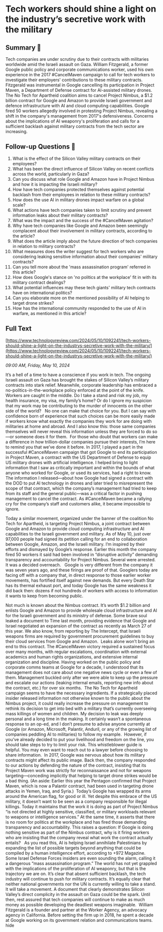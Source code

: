 # Tech workers should shine a light on the industry’s secretive work with the military

## Summary 🤖

Tech companies are under scrutiny due to their contracts with militaries worldwide amid the Israeli assault on Gaza. William Fitzgerald, a former Google public policy and corporate communications worker, used his own experience in the 2017 #CancelMaven campaign to call for tech workers to investigate their employers' contributions to these military contracts. Fitzgerald was instrumental in Google cancelling its participation in Project Maven, a Department of Defense contract for AI-assisted military drones. The No Tech for Apartheid coalition aims to cancel Project Nimbus, a $1.2 billion contract for Google and Amazon to provide Israeli government and defence infrastructure with AI and cloud computing capabilities. Google fired 50 workers allegedly involved in protesting Project Nimbus, revealing a shift in the company's management from 2017's defensiveness. Concerns about the implications of AI weaponry's proliferation and calls for a sufficient backlash against military contracts from the tech sector are increasing.

## Follow-up Questions 🤖

1. What is the effect of the Silicon Valley military contracts on their employees?
2. What has been the direct influence of Silicon Valley on recent conflicts across the world, particularly in Gaza?
3. Can you discuss what role Google and Amazon have in Project Nimbus and how it is impacting the Israeli military?
4. How have tech companies protected themselves against potential backlash from their employees in relation to these military contracts?
5. How does the use AI in military drones impact warfare on a global scale?
6. What actions have tech companies taken to limit scrutiny and prevent information leaks about their military contracts?
7. What was the impact and the success of the #CancelMaven agitation?
8. Why have tech companies like Google and Amazon been seemingly complacent about their involvement in military contracts, according to the article?
9. What does the article imply about the future direction of tech companies in relation to military contracts? 
10. What measures does the writer suggest for tech workers who are considering leaking sensitive information about their companies' military contracts? 
11. Can you tell more about the 'mass assassination program' referred in this article? 
12. How does Google's stance on 'no politics at the workplace' fit in with its military contract dealings? 
13. What potential influences may these tech giants' military tech contracts have on international politics?  
14. Can you elaborate more on the mentioned possibility of AI helping to target drone strikes?  
15. How has the international community responded to the use of AI in warfare, as mentioned in this article?

## Full Text

[https://www.technologyreview.com/2024/05/10/1092241/tech-workers-should-shine-a-light-on-the-industrys-secretive-work-with-the-military/](https://www.technologyreview.com/2024/05/10/1092241/tech-workers-should-shine-a-light-on-the-industrys-secretive-work-with-the-military/)

*09:00 AM, Friday, May 10, 2024*

It’s a hell of a time to have a conscience if you work in tech. The ongoing Israeli assault on Gaza has brought the stakes of Silicon Valley’s military contracts into stark relief. Meanwhile, corporate leadership has embraced a no-politics-in-the-workplace policy enforced at the point of the knife. Workers are caught in the middle. Do I take a stand and risk my job, my health insurance, my visa, my family’s home? Or do I ignore my suspicion that my work may be contributing to the murder of innocents on the other side of the world?    No one can make that choice for you. But I can say with confidence born of experience that such choices can be more easily made if workers know what exactly the companies they work for are doing with militaries at home and abroad. And I also know this: those same companies themselves will never reveal this information unless they are forced to do so—or someone does it for them.  For those who doubt that workers can make a difference in how trillion-dollar companies pursue their interests, I’m here to remind you that we’ve done it before. In 2017, I played a part in the successful #CancelMaven campaign that got Google to end its participation in Project Maven, a contract with the US Department of Defense to equip US military drones with artificial intelligence. I helped bring to light information that I saw as critically important and within the bounds of what anyone who worked for Google, or used its services, had a right to know. The information I released—about how Google had signed a contract with the DOD to put AI technology in drones and later tried to misrepresent the scope of that contract, which the company’s management had tried to keep from its staff and the general public—was a critical factor in pushing management to cancel the contract. As #CancelMaven became a rallying cry for the company’s staff and customers alike, it became impossible to ignore.

Today a similar movement, organized under the banner of the coalition No Tech for Apartheid, is targeting Project Nimbus, a joint contract between Google and Amazon to provide cloud computing infrastructure and AI capabilities to the Israeli government and military. As of May 10, just over 97,000 people had signed its petition calling for an end to collaboration between Google, Amazon, and the Israeli military. I’m inspired by their efforts and dismayed by Google’s response. Earlier this month the company fired 50 workers it said had been involved in “disruptive activity” demanding transparency and accountability for Project Nimbus. Several were arrested. It was a decided overreach.   Google is very different from the company it was seven years ago, and these firings are proof of that. Googlers today are facing off with a company that, in direct response to those earlier worker movements, has fortified itself against new demands. But every Death Star has its thermal exhaust port, and today Google has the same weakness it did back then: dozens if not hundreds of workers with access to information it wants to keep from becoming public.

Not much is known about the Nimbus contract. It’s worth $1.2 billion and enlists Google and Amazon to provide wholesale cloud infrastructure and AI for the Israeli government and its ministry of defense. Some brave soul leaked a document to Time last month, providing evidence that Google and Israel negotiated an expansion of the contract as recently as March 27 of this year. We also know, from reporting by The Intercept, that Israeli weapons firms are required by government procurement guidelines to buy their cloud services from Google and Amazon.  Leaks alone won’t bring an end to this contract. The #CancelMaven victory required a sustained focus over many months, with regular escalations, coordination with external academics and human rights organizations, and extensive internal organization and discipline. Having worked on the public policy and corporate comms teams at Google for a decade, I understood that its management does not care about one negative news cycle or even a few of them. Management buckled only after we were able to keep up the pressure and escalate our actions (leaking internal emails, reporting new info about the contract, etc.) for over six months.  The No Tech for Apartheid campaign seems to have the necessary ingredients. If a strategically placed insider released information not otherwise known to the public about the Nimbus project, it could really increase the pressure on management to rethink its decision to get into bed with a military that’s currently overseeing mass killings of women and children. My decision to leak was deeply personal and a long time in the making. It certainly wasn’t a spontaneous response to an op-ed, and I don’t presume to advise anyone currently at Google (or Amazon, Microsoft, Palantir, Anduril, or any of the growing list of companies peddling AI to militaries) to follow my example.  However, if you’ve already decided to put your livelihood and freedom on the line, you should take steps to try to limit your risk. This whistleblower guide is helpful. You may even want to reach out to a lawyer before choosing to share information.  In 2017, Google was nervous about how its military contracts might affect its public image. Back then, the company responded to our actions by defending the nature of the contract, insisting that its Project Maven work was strictly for reconnaissance and not for weapons targeting—conceding implicitly that helping to target drone strikes would be a bad thing. (An aside: Earlier this year the Pentagon confirmed that Project Maven, which is now a Palantir contract, had been used in targeting drone attacks in Yemen, Iraq, and Syria.)  Today’s Google has wrapped its arms around the American flag, for good or ill. Yet despite this embrace of the US military, it doesn’t want to be seen as a company responsible for illegal killings. Today it maintains that the work it is doing as part of Project Nimbus “is not directed at highly sensitive, classified, or military workloads relevant to weapons or intelligence services.” At the same time, it asserts that there is no room for politics at the workplace and has fired those demanding transparency and accountability. This raises a question: If Google is doing nothing sensitive as part of the Nimbus contract, why is it firing workers who are insisting that the company reveal what work the contract actually entails?   As you read this, AI is helping Israel annihilate Palestinians by expanding the list of possible targets beyond anything that could be compiled by a human intelligence effort, according to +972 Magazine. Some Israel Defense Forces insiders are even sounding the alarm, calling it a dangerous “mass assassination program.” The world has not yet grappled with the implications of the proliferation of AI weaponry, but that is the trajectory we are on. It’s clear that absent sufficient backlash, the tech industry will continue to push for military contracts. It’s equally clear that neither national governments nor the UN is currently willing to take a stand.  It will take a movement. A document that clearly demonstrates Silicon Valley’s direct complicity in the assault on Gaza could be the spark. Until then, rest assured that tech companies will continue to make as much money as possible developing the deadliest weapons imaginable.  William Fitzgerald is a founder and partner at the Worker Agency, an advocacy agency in California. Before setting the firm up in 2018, he spent a decade at Google working on its government relation and communications teams. hide


